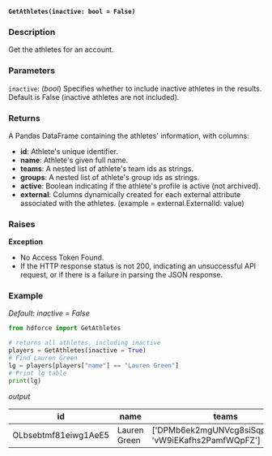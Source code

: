 __`GetAthletes(inactive: bool = False)`__

### Description
Get the athletes for an account.

### Parameters
`inactive`: (_bool_) Specifies whether to include inactive athletes in the results. Default is False (inactive athletes are not included).

### Returns
A Pandas DataFrame containing the athletes' information, with columns:

* __id__: Athlete's unique identifier.
* __name__: Athlete's given full name.
* __teams__: A nested list of athlete's team ids as strings.
* __groups__: A nested list of athlete's group ids as strings.
* __active__: Boolean indicating if the athlete's profile is active (not archived).
* __external__: Columns dynamically created for each external attribute associated with the athletes. (example = external.ExternalId: value)

### Raises
**Exception**

* No Access Token Found.
* If the HTTP response status is not 200, indicating an unsuccessful API request, or if there is a failure in parsing the JSON response.


### Example

_Default: inactive = False_
``` Python
from hdforce import GetAthletes

# returns all athletes, including inactive
players = GetAthletes(inactive = True)
# Find Lauren Green
lg = players[players["name"] == "Lauren Green"]
# Print lg table
print(lg)
```

_output_

| id                   | name         | teams                                            | groups               | active | external.GradYear | external.location | external.uniqueId  | external.StudentID |
|----------------------|--------------|--------------------------------------------------|----------------------|--------|-------------------|-------------------|--------------------|--------------------|
| OLbsebtmf81eiwg1AeE5 | Lauren Green | ['DPMb6ek2mgUNVcg8siSqpnIvE2i2', 'vW9iEKafhs2PamfWQpFZ'] | ['yh8RnOvg56dQNrZGBKWZ'] | True   | 2004              | Whittier          | 83keo9wjei939ekd9  | SA0042643         |


